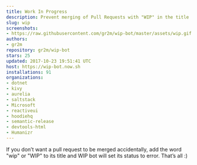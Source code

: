 ```yaml
---
title: Work In Progress
description: Prevent merging of Pull Requests with "WIP" in the title
slug: wip
screenshots:
- https://raw.githubusercontent.com/gr2m/wip-bot/master/assets/wip.gif
authors:
- gr2m
repository: gr2m/wip-bot
stars: 25
updated: 2017-10-23 19:51:41 UTC
host: https://wip-bot.now.sh
installations: 91
organizations:
- dotnet
- kivy
- aurelia
- saltstack
- Microsoft
- reactiveui
- hoodiehq
- semantic-release
- devtools-html
- Humanizr
---
```


If you don’t want a pull request to be merged accidentally, add the word "wip" or "WIP" to its title and WIP bot will set its status to error. That’s all :)
